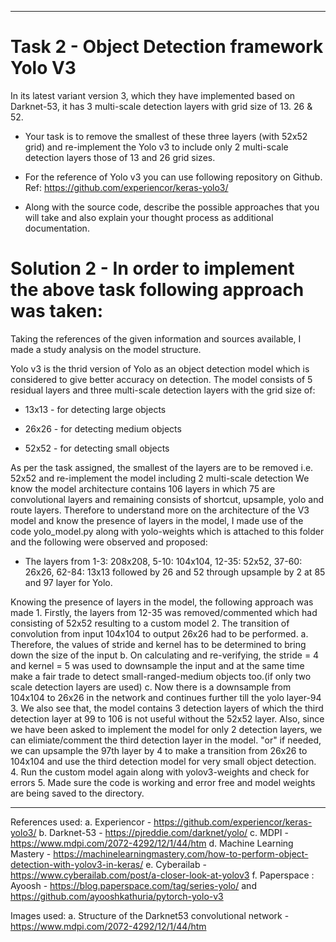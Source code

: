 ---------------------------------------------------------------------------------------------------------------------------------------------------------------

# Task 2 - Object Detection framework Yolo V3
In its latest variant version 3, which they have implemented based on Darknet-53, it has 3 multi-scale detection layers with grid size of 13. 26 & 52.
	
* Your task is to remove the smallest of these three layers (with 52x52 grid) and re-implement the Yolo v3 to include only 2 multi-scale detection layers those of 13 and 26 grid sizes.
	
* For the reference of Yolo v3 you can use following repository on Github. Ref: https://github.com/experiencor/keras-yolo3/
	
* Along with the source code, describe the possible approaches that you will take and also explain your thought process as additional documentation.

# Solution 2 - In order to implement the above task following approach was taken:
				
Taking the references of the given information and sources available, I made a study analysis on the model structure.
				
Yolo v3 is the thrid version of Yolo as an object detection model which is considered to give better accuracy on detection. The model consists of 5 residual layers and three multi-scale detection layers with the grid size of:
	
* 13x13 - for detecting large objects
	
* 26x26 - for detecting medium objects
	
* 52x52 - for detecting small objects
					
As per the task assigned, the smallest of the layers are to be removed i.e. 52x52 and re-implement the model including 2 multi-scale detection
We know the model architecture contains 106 layers in which 75 are convolutional layers and remaining consists of shortcut, upsample, yolo and route layers.
Therefore to understand more on the architecture of the V3 model and know the presence of layers in the model, I made use of the code yolo_model.py along with yolo-weights which is attached to this folder and the following were observed and proposed:
* The layers from 1-3: 208x208, 5-10: 104x104, 12-35: 52x52, 37-60: 26x26, 62-84: 13x13 followed by 26  and 52 through upsample by 2 at 85 and 97 layer for Yolo. 
	
Knowing the presence of layers in the model, the following approach was made
	1. Firstly, the layers from 12-35 was removed/commented which had consisting of 52x52 resulting to a custom model
	2. The transition of convolution from input 104x104 to output 26x26 had to be performed.
		a. Therefore, the values of stride and kernel has to be determined to bring down the size of the input
		b. On calculating and re-verifying, the stride = 4 and kernel = 5 was used to downsample the input and at the same time make a fair trade to detect small-ranged-medium objects too.(if only two scale detection layers are used)
		c. Now there is a downsample from 104x104 to 26x26 in the network and continues further till the yolo layer-94
	3. We also see that, the model contains 3 detection layers of which the third detection layer at 99 to 106 is not useful without the 52x52 layer. Also, since we have been asked to implement the model for only 2 detection layers, we can elimiate/comment the third detection layer in the model.
						"or"
	   if needed, we can upsample the 97th layer by 4 to make a transition from 26x26 to 104x104 and use the third detection model for very small object detection.
	4. Run the custom model again along with yolov3-weights and check for errors
	5. Made sure the code is working and error free and model weights are being saved to the directory.
					   			
				
---------------------------------------------------------------------------------------------------------------------------------------------------------------
		
References used: 
a. Experiencor - https://github.com/experiencor/keras-yolo3/ 
b. Darknet-53 - https://pjreddie.com/darknet/yolo/
c. MDPI - https://www.mdpi.com/2072-4292/12/1/44/htm
d. Machine Learning Mastery - https://machinelearningmastery.com/how-to-perform-object-detection-with-yolov3-in-keras/
e. Cyberailab - https://www.cyberailab.com/post/a-closer-look-at-yolov3
f. Paperspace : Ayoosh - https://blog.paperspace.com/tag/series-yolo/ and https://github.com/ayooshkathuria/pytorch-yolo-v3



Images used: 
a. Structure of the Darknet53 convolutional network - https://www.mdpi.com/2072-4292/12/1/44/htm
